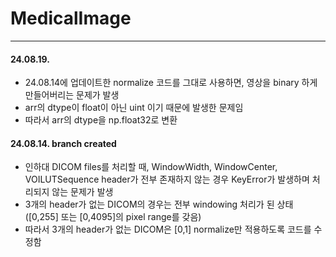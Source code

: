 # MedicalImage
----
#### 24.08.19. 
- 24.08.14에 업데이트한 normalize 코드를 그대로 사용하면, 영상을 binary 하게 만들어버리는 문제가 발생
- arr의 dtype이 float이 아닌 uint 이기 때문에 발생한 문제임
- 따라서 arr의 dtype을 np.float32로 변환


#### 24.08.14. branch created
- 인하대 DICOM files를 처리할 때, WindowWidth, WindowCenter, VOILUTSequence header가 전부 존재하지 않는 경우 KeyError가 발생하며 처리되지 않는 문제가 발생
- 3개의 header가 없는 DICOM의 경우는 전부 windowing 처리가 된 상태 ([0,255] 또는 [0,4095]의 pixel range를 갖음)
- 따라서 3개의 header가 없는 DICOM은 [0,1] normalize만 적용하도록 코드를 수정함